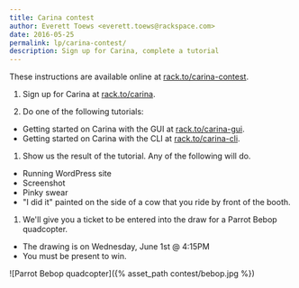 ```yaml
---
title: Carina contest
author: Everett Toews <everett.toews@rackspace.com>
date: 2016-05-25
permalink: lp/carina-contest/
description: Sign up for Carina, complete a tutorial
---
```


These instructions are available online at [rack.to/carina-contest](http://rack.to/carina-contest).

1. Sign up for Carina at [rack.to/carina](http://rack.to/carina).

1. Do one of the following tutorials:

 * Getting started on Carina with the GUI at [rack.to/carina-gui](http://rack.to/carina-gui).
 * Getting started on Carina with the CLI at [rack.to/carina-cli](http://rack.to/carina-cli).

1. Show us the result of the tutorial. Any of the following will do.

 * Running WordPress site
 * Screenshot
 * Pinky swear
 * "I did it" painted on the side of a cow that you ride by front of the booth.

1. We'll give you a ticket to be entered into the draw for a Parrot Bebop quadcopter.

 * The drawing is on Wednesday, June 1st @ 4:15PM
 * You must be present to win.

![Parrot Bebop quadcopter]({% asset_path contest/bebop.jpg %})
